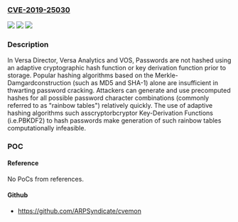 ### [CVE-2019-25030](https://cve.mitre.org/cgi-bin/cvename.cgi?name=CVE-2019-25030)
![](https://img.shields.io/static/v1?label=Product&message=Versa%20Director%2C%20Versa%20Analytics%2C%20Versa%20VOS&color=blue)
![](https://img.shields.io/static/v1?label=Version&message=Fixed%20Versions%3A%2016.1R2S11%2C%2020.2.2%2C%2021.1.1%2C%2021.2.1%20&color=brightgreen)
![](https://img.shields.io/static/v1?label=Vulnerability&message=Insufficiently%20Protected%20Credentials%20(CWE-522)&color=brightgreen)

### Description

In Versa Director, Versa Analytics and VOS, Passwords are not hashed using an adaptive cryptographic hash function or key derivation function prior to storage. Popular hashing algorithms based on the Merkle-Damgardconstruction (such as MD5 and SHA-1) alone are insufficient in thwarting password cracking. Attackers can generate and use precomputed hashes for all possible password character combinations (commonly referred to as "rainbow tables") relatively quickly. The use of adaptive hashing algorithms such asscryptorbcryptor Key-Derivation Functions (i.e.PBKDF2) to hash passwords make generation of such rainbow tables computationally infeasible.

### POC

#### Reference
No PoCs from references.

#### Github
- https://github.com/ARPSyndicate/cvemon

